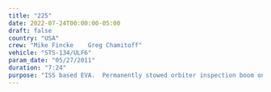 ```yaml
---
title: "225"
date: 2022-07-24T00:00:00-05:00
draft: false
country: "USA"
crew: "Mike Fincke    Greg Chamitoff"
vehicle: "STS-134/ULF6"
param_date: "05/27/2011"
duration: "7:24"
purpose: "ISS based EVA.  Permanently stowed orbiter inspection boom on ISS to expand future EVA/robotic reach for maint.  Removed P6 PDGF and installed on orbiter boom in place of EFGF to enable SSRMS handling.  Released expandable diam fasteners of spare SPDM arm.  EV2 topped off suit O2.  Took photos of DOD experiments."
---
```

